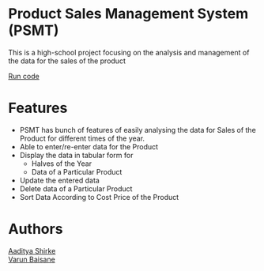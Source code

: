 # Product Sales Management System (PSMT)
This is a high-school project focusing on the analysis and management of the data for the sales of the product

[Run code](https://replit.com/@varunbaisane/product-sales)

# Features
- PSMT has bunch of features of easily analysing the data for Sales of the Product for different times of the year.
- Able to enter/re-enter data for the Product
- Display the data in tabular form for
  - Halves of the Year
  - Data of a Particular Product
- Update the entered data
- Delete data of a Particular Product
- Sort Data According to Cost Price of the Product

# Authors<br>
[Aaditya Shirke](https://www.linkedin.com/in/aaditya-shirke-b29791292/)<br>
[Varun Baisane](https://www.linkedin.com/in/varunbaisane/)
